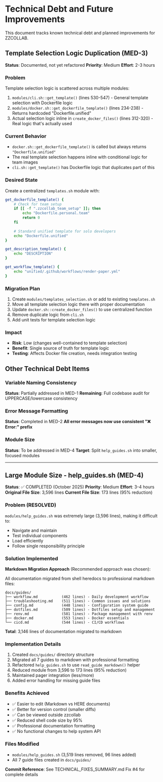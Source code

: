 # Technical Debt and Future Improvements

This document tracks known technical debt and planned improvements for ZZCOLLAB.

## Template Selection Logic Duplication (MED-3)

**Status**: Documented, not yet refactored
**Priority**: Medium
**Effort**: 2-3 hours

### Problem

Template selection logic is scattered across multiple modules:

1. `modules/cli.sh::get_template()` (lines 530-547) - General template selection with Dockerfile logic
2. `modules/docker.sh::get_dockerfile_template()` (lines 234-238) - Returns hardcoded "Dockerfile.unified"  
3. Actual selection logic inline in `create_docker_files()` (lines 312-320) - Real logic that's actually used

### Current Behavior

- `docker.sh::get_dockerfile_template()` is called but always returns `"Dockerfile.unified"`
- The real template selection happens inline with conditional logic for team images
- `cli.sh::get_template()` has Dockerfile logic that duplicates part of this

### Desired State

Create a centralized `templates.sh` module with:

```bash
get_dockerfile_template() {
    # Check for team setup
    if [[ -f ".zzcollab_team_setup" ]]; then
        echo "Dockerfile.personal.team"
        return 0
    fi
    
    # Standard unified template for solo developers
    echo "Dockerfile.unified"
}

get_description_template() {
    echo "DESCRIPTION"
}

get_workflow_template() {
    echo "unified/.github/workflows/render-paper.yml"
}
```

### Migration Plan

1. Create `modules/templates_selection.sh` or add to existing `templates.sh`
2. Move all template selection logic there with proper documentation
3. Update `docker.sh::create_docker_files()` to use centralized function
4. Remove duplicate logic from `cli.sh`
5. Add unit tests for template selection logic

### Impact

- **Risk**: Low (changes well-contained to template selection)
- **Benefit**: Single source of truth for template logic
- **Testing**: Affects Docker file creation, needs integration testing

## Other Technical Debt Items

### Variable Naming Consistency

**Status**: Partially addressed in MED-1
**Remaining**: Full codebase audit for UPPERCASE/lowercase consistency

### Error Message Formatting

**Status**: Completed in MED-2
**All error messages now use consistent "❌ Error:" prefix**

### Module Size

**Status**: To be addressed in MED-4
**Target**: Split `help_guides.sh` into smaller, focused modules


---

## Large Module Size - help_guides.sh (MED-4)

**Status**: ✅ COMPLETED (October 2025)
**Priority**: Medium
**Effort**: 3-4 hours
**Original File Size**: 3,596 lines
**Current File Size**: 173 lines (95% reduction)

### Problem (RESOLVED)

`modules/help_guides.sh` was extremely large (3,596 lines), making it difficult to:
- Navigate and maintain
- Test individual components
- Load efficiently
- Follow single responsibility principle

### Solution Implemented

**Markdown Migration Approach** (Recommended approach was chosen):

All documentation migrated from shell heredocs to professional markdown files:

```
docs/guides/
├── workflow.md           (462 lines) - Daily development workflow
├── troubleshooting.md    (511 lines) - Common issues and solutions
├── config.md             (448 lines) - Configuration system guide
├── dotfiles.md           (509 lines) - Dotfiles setup and management
├── renv.md               (581 lines) - Package management with renv
├── docker.md             (553 lines) - Docker essentials
└── cicd.md               (544 lines) - CI/CD workflows
```

**Total**: 3,146 lines of documentation migrated to markdown

### Implementation Details

1. Created `docs/guides/` directory structure
2. Migrated all 7 guides to markdown with professional formatting
3. Refactored `help_guides.sh` to use `read_guide_markdown()` helper
4. Reduced module from 3,596 to 173 lines (95% reduction)
5. Maintained pager integration (less/more)
6. Added error handling for missing guide files

### Benefits Achieved

- ✅ Easier to edit (Markdown vs HERE documents)
- ✅ Better for version control (smaller diffs)
- ✅ Can be viewed outside zzcollab
- ✅ Reduced shell code size by 95%
- ✅ Professional documentation formatting
- ✅ No functional changes to help system API

### Files Modified

- `modules/help_guides.sh` (3,519 lines removed, 96 lines added)
- All 7 guide files created in `docs/guides/`

**Commit Reference**: See TECHNICAL_FIXES_SUMMARY.md Fix #4 for complete details

